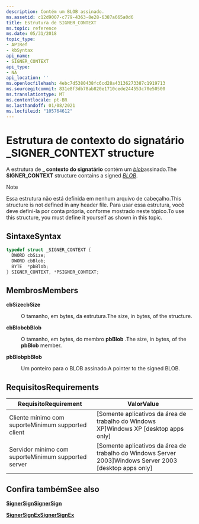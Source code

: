 ```yaml
---
description: Contém um BLOB assinado.
ms.assetid: c12d9007-c779-4363-8e28-6387a665a0d6
title: Estrutura de SIGNER_CONTEXT
ms.topic: reference
ms.date: 05/31/2018
topic_type:
- APIRef
- kbSyntax
api_name:
- SIGNER_CONTEXT
api_type:
- NA
api_location: ''
ms.openlocfilehash: 4ebc7d5380438fc6cd28a43136273387c1919713
ms.sourcegitcommit: 831e8f3db78ab820e1710cede244553c70e50500
ms.translationtype: MT
ms.contentlocale: pt-BR
ms.lasthandoff: 01/08/2021
ms.locfileid: "105764612"
---
```

# <a name="signer_context-structure"></a><span data-ttu-id="b4fd0-103">Estrutura de contexto do signatário \_</span><span class="sxs-lookup"><span data-stu-id="b4fd0-103">SIGNER\_CONTEXT structure</span></span>

<span data-ttu-id="b4fd0-104">A estrutura de **\_ contexto do signatário** contém um [*blob*](../secgloss/b-gly.md)assinado.</span><span class="sxs-lookup"><span data-stu-id="b4fd0-104">The **SIGNER\_CONTEXT** structure contains a signed [*BLOB*](../secgloss/b-gly.md).</span></span>

> [!Note]  
> <span data-ttu-id="b4fd0-105">Essa estrutura não está definida em nenhum arquivo de cabeçalho.</span><span class="sxs-lookup"><span data-stu-id="b4fd0-105">This structure is not defined in any header file.</span></span> <span data-ttu-id="b4fd0-106">Para usar essa estrutura, você deve defini-la por conta própria, conforme mostrado neste tópico.</span><span class="sxs-lookup"><span data-stu-id="b4fd0-106">To use this structure, you must define it yourself as shown in this topic.</span></span>

 

## <a name="syntax"></a><span data-ttu-id="b4fd0-107">Sintaxe</span><span class="sxs-lookup"><span data-stu-id="b4fd0-107">Syntax</span></span>


```C++
typedef struct _SIGNER_CONTEXT {
  DWORD cbSize;
  DWORD cbBlob;
  BYTE  *pbBlob;
} SIGNER_CONTEXT, *PSIGNER_CONTEXT;
```



## <a name="members"></a><span data-ttu-id="b4fd0-108">Membros</span><span class="sxs-lookup"><span data-stu-id="b4fd0-108">Members</span></span>

<dl> <dt>

<span data-ttu-id="b4fd0-109">**cbSize**</span><span class="sxs-lookup"><span data-stu-id="b4fd0-109">**cbSize**</span></span>
</dt> <dd>

<span data-ttu-id="b4fd0-110">O tamanho, em bytes, da estrutura.</span><span class="sxs-lookup"><span data-stu-id="b4fd0-110">The size, in bytes, of the structure.</span></span>

</dd> <dt>

<span data-ttu-id="b4fd0-111">**cbBlob**</span><span class="sxs-lookup"><span data-stu-id="b4fd0-111">**cbBlob**</span></span>
</dt> <dd>

<span data-ttu-id="b4fd0-112">O tamanho, em bytes, do membro **pbBlob** .</span><span class="sxs-lookup"><span data-stu-id="b4fd0-112">The size, in bytes, of the **pbBlob** member.</span></span>

</dd> <dt>

<span data-ttu-id="b4fd0-113">**pbBlob**</span><span class="sxs-lookup"><span data-stu-id="b4fd0-113">**pbBlob**</span></span>
</dt> <dd>

<span data-ttu-id="b4fd0-114">Um ponteiro para o BLOB assinado.</span><span class="sxs-lookup"><span data-stu-id="b4fd0-114">A pointer to the signed BLOB.</span></span>

</dd> </dl>

## <a name="requirements"></a><span data-ttu-id="b4fd0-115">Requisitos</span><span class="sxs-lookup"><span data-stu-id="b4fd0-115">Requirements</span></span>



| <span data-ttu-id="b4fd0-116">Requisito</span><span class="sxs-lookup"><span data-stu-id="b4fd0-116">Requirement</span></span> | <span data-ttu-id="b4fd0-117">Valor</span><span class="sxs-lookup"><span data-stu-id="b4fd0-117">Value</span></span> |
|-------------------------------------|------------------------------------------------------|
| <span data-ttu-id="b4fd0-118">Cliente mínimo com suporte</span><span class="sxs-lookup"><span data-stu-id="b4fd0-118">Minimum supported client</span></span><br/> | <span data-ttu-id="b4fd0-119">\[Somente aplicativos da área de trabalho do Windows XP\]</span><span class="sxs-lookup"><span data-stu-id="b4fd0-119">Windows XP \[desktop apps only\]</span></span><br/>          |
| <span data-ttu-id="b4fd0-120">Servidor mínimo com suporte</span><span class="sxs-lookup"><span data-stu-id="b4fd0-120">Minimum supported server</span></span><br/> | <span data-ttu-id="b4fd0-121">\[Somente aplicativos da área de trabalho do Windows Server 2003\]</span><span class="sxs-lookup"><span data-stu-id="b4fd0-121">Windows Server 2003 \[desktop apps only\]</span></span><br/> |



## <a name="see-also"></a><span data-ttu-id="b4fd0-122">Confira também</span><span class="sxs-lookup"><span data-stu-id="b4fd0-122">See also</span></span>

<dl> <dt>

[<span data-ttu-id="b4fd0-123">**SignerSign**</span><span class="sxs-lookup"><span data-stu-id="b4fd0-123">**SignerSign**</span></span>](signersign.md)
</dt> <dt>

[<span data-ttu-id="b4fd0-124">**SignerSignEx**</span><span class="sxs-lookup"><span data-stu-id="b4fd0-124">**SignerSignEx**</span></span>](signersignex.md)
</dt> </dl>

 

 
